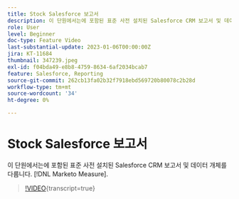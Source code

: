 ```yaml
---
title: Stock Salesforce 보고서
description: 이 단원에서는에 포함된 표준 사전 설치된 Salesforce CRM 보고서 및 데이터 개체를 다룹니다. [!DNL Marketo Measure].
role: User
level: Beginner
doc-type: Feature Video
last-substantial-update: 2023-01-06T00:00:00Z
jira: KT-11684
thumbnail: 347239.jpeg
exl-id: f04bda49-e8b8-4759-8634-6af2034bcab7
feature: Salesforce, Reporting
source-git-commit: 262cb13fa02b32f7918ebd569720b80078c2b28d
workflow-type: tm+mt
source-wordcount: '34'
ht-degree: 0%

---
```


# Stock Salesforce 보고서

이 단원에서는에 포함된 표준 사전 설치된 Salesforce CRM 보고서 및 데이터 개체를 다룹니다. [!DNL Marketo Measure].

>[!VIDEO](https://video.tv.adobe.com/v/347239/?learn=on){transcript=true}
